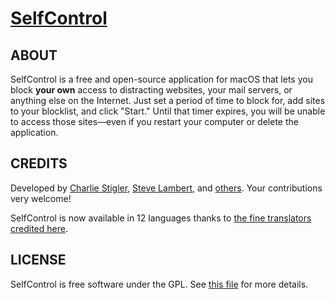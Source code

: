 [SelfControl](http://selfcontrolapp.com)
===========

ABOUT
-----
SelfControl is a free and open-source application for macOS that lets you block <strong>your own</strong> access to distracting websites, your mail servers, or anything else on the Internet. Just set a period of time to block for, add sites to your blocklist, and click "Start."  Until that timer expires, you will be unable to access those sites—even if you restart your computer or delete the application.

CREDITS
-------
Developed by [Charlie Stigler](http://charliestigler.com), [Steve Lambert](http://visitsteve.com), and [others](https://github.com/SelfControlApp/selfcontrol/graphs/contributors). Your contributions very welcome!

SelfControl is now available in 12 languages thanks to [the fine translators credited here](https://github.com/SelfControlApp/selfcontrol/wiki/Translation-Credits).

LICENSE
-------
SelfControl is free software under the GPL. See [this file](https://github.com/SelfControlApp/selfcontrol/blob/master/COPYING) for more details.
